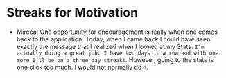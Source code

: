 # Streaks for Motivation

- Mircea: One opportunity for encouragement is really when one comes back to the application. Today, when I came back I could have seen exactly the message that I realized when I looked at my Stats: `I’m actually doing a great job: I have two days in a row and with one more I’ll be on a three day streak!`. However,  going to the stats is one click too much. I would not normally do it. 



